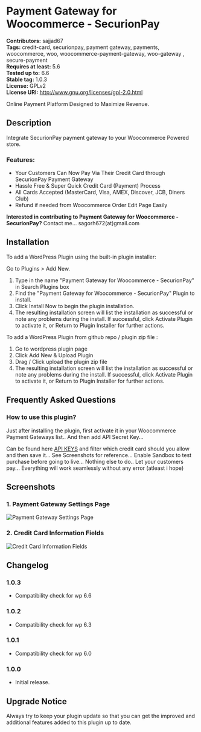 # Payment Gateway for Woocommerce - SecurionPay

**Contributors:** sajjad67 \
**Tags:** credit-card, securionpay, payment gateway, payments, woocommerce, woo, woocommerce-payment-gateway, woo-gateway , secure-payment \
**Requires at least:** 5.6 \
**Tested up to:** 6.6 \
**Stable tag:** 1.0.3 \
**License:** GPLv2 \
**License URI:** http://www.gnu.org/licenses/gpl-2.0.html

Online Payment Platform Designed to Maximize Revenue.

## Description

Integrate SecurionPay payment gateway to your Woocommerce Powered store.

### Features:

- Your Customers Can Now Pay Via Their Credit Card through SecurionPay Payment Gateway
- Hassle Free & Super Quick Credit Card (Payment) Process
- All Cards Accepted (MasterCard, Visa, AMEX, Discover, JCB, Diners Club)
- Refund if needed from Woocommerce Order Edit Page Easily

**Interested in contributing to Payment Gateway for Woocommerce - SecurionPay?**
Contact me... sagorh672(at)gmail.com

## Installation

To add a WordPress Plugin using the built-in plugin installer:

Go to Plugins > Add New.

1. Type in the name "Payment Gateway for Woocommerce - SecurionPay" in Search Plugins box
2. Find the "Payment Gateway for Woocommerce - SecurionPay" Plugin to install.
3. Click Install Now to begin the plugin installation.
4. The resulting installation screen will list the installation as successful or note any problems during the install.
If successful, click Activate Plugin to activate it, or Return to Plugin Installer for further actions.

To add a WordPress Plugin from github repo / plugin zip file :
1. Go to wordpress plugin page
2. Click Add New & Upload Plugin
3. Drag / Click upload the plugin zip file
4. The resulting installation screen will list the installation as successful or note any problems during the install.
If successful, click Activate Plugin to activate it, or Return to Plugin Installer for further actions.

## Frequently Asked Questions

### How to use this plugin?

Just after installing the plugin, first activate it in your Woocommerce Payment Gateways list.. And then add API Secret Key...

Can be found here <a href="https://securionpay.com/account-settings#api-keys">API KEYS</a> and filter which credit card should you allow and then save it... See Screenshots for reference... Enable Sandbox to test purchase before going to live... Nothing else to do.. Let your customers pay... Everything will work seamlessly without any error (atleast i hope)

## Screenshots

### 1. Payment Gateway Settings Page

![Payment Gateway Settings Page](https://ps.w.org/wc-securionpay/assets/screenshot-1.png)

### 2. Credit Card Information Fields

![Credit Card Information Fields](https://ps.w.org/wc-securionpay/assets/screenshot-2.png)


## Changelog

### 1.0.3
- Compatibility check for wp 6.6

### 1.0.2
- Compatibility check for wp 6.3

### 1.0.1

- Compatibility check for wp 6.0
### 1.0.0

- Initial release.

## Upgrade Notice

Always try to keep your plugin update so that you can get the improved and additional features added to this plugin up to date.

